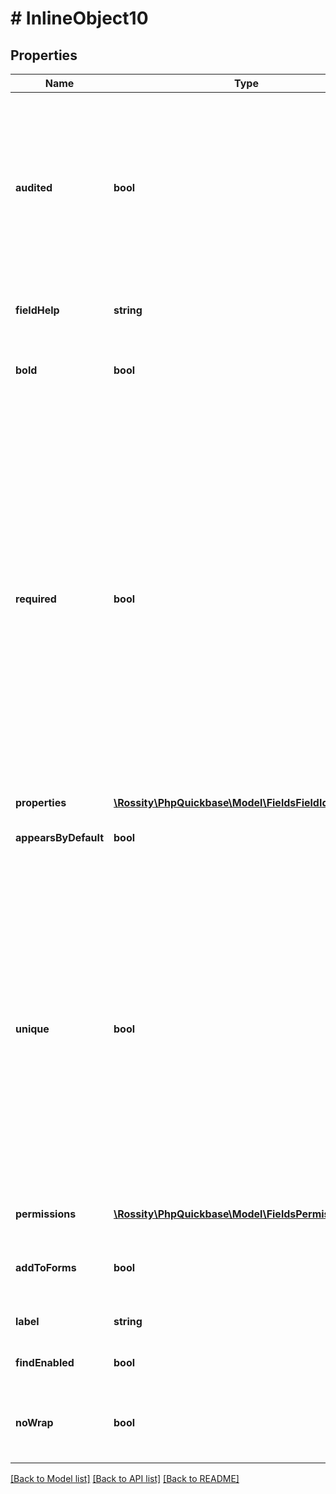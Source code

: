 # # InlineObject10

## Properties

Name | Type | Description | Notes
------------ | ------------- | ------------- | -------------
**audited** | **bool** | Indicates if the field is being tracked as part of Quick Base Audit Logs. You can only set this property to \&quot;true\&quot; if the app has audit logs enabled. See Enable data change logs under [Quick Base Audit Logs](https://help.quickbase.com/user-assistance/audit_logs.html). | [optional] 
**fieldHelp** | **string** | The configured help text shown to users within the product. | [optional] 
**bold** | **bool** | Indicates if the field is configured to display in bold in the product. | [optional] 
**required** | **bool** | Indicates if the field is required (i.e. if every record must have a non-null value in this field). If you attempt to change a field from not-required to required, and the table currently contains records that have null values in that field, you will get an error indicating that there are null values of the field. In this case you need to find and update those records with null values of the field before changing the field to required. | [optional] 
**properties** | [**\Rossity\PhpQuickbase\Model\FieldsFieldIdProperties**](FieldsFieldIdProperties.md) |  | [optional] 
**appearsByDefault** | **bool** | Indicates if the field is marked as a default in reports. | [optional] 
**unique** | **bool** | Indicates if every record in the table must contain a unique value of this field. If you attempt to change a field from not-unique to unique, and the table currently contains records with the same value of this field, you will get an error. In this case you need to find and update those records with duplicate values of the field before changing the field to unique. | [optional] 
**permissions** | [**\Rossity\PhpQuickbase\Model\FieldsPermissions[]**](FieldsPermissions.md) | Field Permissions for different roles. | [optional] 
**addToForms** | **bool** | Whether the field you are adding should appear on forms. | [optional] 
**label** | **string** | The label (name) of the field. | [optional] 
**findEnabled** | **bool** | Indicates if the field is marked as searchable. | [optional] 
**noWrap** | **bool** | Indicates if the field is configured to not wrap when displayed in the product. | [optional] 

[[Back to Model list]](../../README.md#documentation-for-models) [[Back to API list]](../../README.md#documentation-for-api-endpoints) [[Back to README]](../../README.md)



